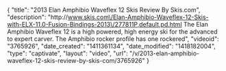 {
    "title": "2013 Elan Amphibio Waveflex 12 Skis Review By Skis.com",
    "description": "http:\/\/www.skis.com\/Elan-Amphibio-Waveflex-12-Skis-with-ELX-11.0-Fusion-Bindings-2013\/277811P,default,pd.html  The Elan Amphibio Waveflex 12 is a high powered, high energy ski for the advanced to expert carver. The Amphibio rocker profile has one rockered",
    "videoid": "3765926",
    "date_created": "1411361134",
    "date_modified": "1418182004",
    "type": "captivate",
    "layout": "video",
    "url": "\/v\/2013-elan-amphibio-waveflex-12-skis-review-by-skis-com\/3765926"
}